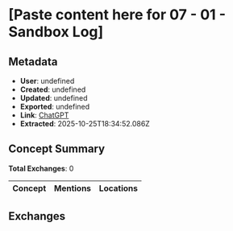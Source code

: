 # \[Paste content here for 07 - 01 - Sandbox Log\]

## Metadata

- **User**: undefined
- **Created**: undefined
- **Updated**: undefined
- **Exported**: undefined
- **Link**: [ChatGPT](undefined)
- **Extracted**: 2025-10-25T18:34:52.086Z

## Concept Summary

**Total Exchanges**: 0

| Concept | Mentions | Locations |
|---------|----------|----------|

## Exchanges

